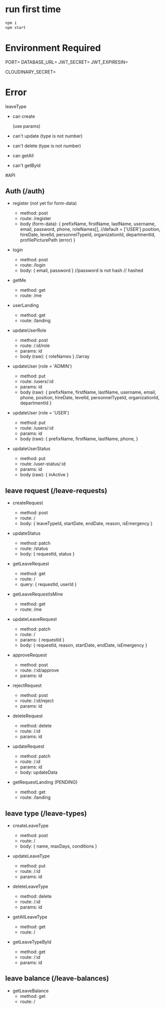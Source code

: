 # run first time

```bash
npm i 
npm start
```

# Environment Required

PORT=
DATABASE_URL=
JWT_SECRET=
JWT_EXPIRESIN=

CLOUDINARY_SECRET=


# Error

leaveType
- can create 

    (use params)
- can't update (type is not number)
- can't delete (type is not number)
- can getAll
- can't getById

#API
## Auth (/auth)
- register (not yet for form-data)
    - method: post
    - route: /register
    - body (form-data): { 
        prefixName, 
        firstName, 
        lastName, 
        username,
        email, 
        password, 
        phone,
        roleNames[], //default = ['USER']
        position,
        hireDate,
        levelId,
        personnelTypeId,
        organizationId,
        departmentId,
        profilePicturePath (error)
        }

- login
    - method: post
    - route: /login
    - body: { email, password } //password is not hash // hashed

- getMe
    - method: get
    - route: /me

- userLanding
    - method: get
    - route: /landing

- updateUserRole
    - method: post
    - route: /:id/role
    - params: id
    - body (raw): { roleNames } //array

- updateUser (role = 'ADMIN')
    - method: put
    - route: /users/:id
    - params: id
    - body (raw): {
        prefixName,
        firstName,
        lastName,
        username,
        email,
        phone,
        position,
        hireDate,
        levelId,
        personnelTypeId,
        organizationId,
        departmentId
    }

- updateUser (role = 'USER')
    - method: put
    - route: /users/:id
    - params: id
    - body (raw): {
        prefixName,
        firstName,
        lastName,
        phone,
    }
- updateUserStatus 
    - method: put
    - route: /user-status/:id
    - params: id
    - body (raw): { inActive }

## leave request (/leave-requests)
- createRequest 
    - method: post
    - route: /
    - body: { leaveTypeId, startDate, endDate, reason, isEmergency }

- updateStatus 
    - method: patch
    - route: /status
    - body: { requestId, status }

- getLeaveRequest
    - method: get
    - route: /
    - query: { requestId, userId }

- getLeaveRequestIsMine
    - method: get
    - route: /me

- updateLeaveRequest
    - method: patch
    - route: /
    - params: { requestId }
    - body: { requestId, reason, startDate, endDate, isEmergency }

- approveRequest
    - method: post
    - route: /:id/approve
    - params: id

- rejectRequest
    - method: post
    - route: /:id/reject
    - params: id

- deleteRequest
    - method: delete
    - route: /:id
    - params: id

- updateRequest
    - method: patch
    - route: /:id
    - params: id
    - body: updateData

- getRequestLanding (PENDING)
    - method: get
    - route: /landing

## leave type (/leave-types)
- createLeaveType
    - method: post
    - route: /
    - body: { name, maxDays, conditions }

- updateLeaveType 
    - method: put
    - route: /:id
    - params: id

- deleteLeaveType 
    - method: delete
    - route: /:id
    - params: id

- getAllLeaveType
    - method: get
    - route: /

- getLeaveTypeById 
    - method: get
    - route: /:id
    - params: id  

## leave balance (/leave-balances)
- getLeaveBalance
    - method: get
    - route: /